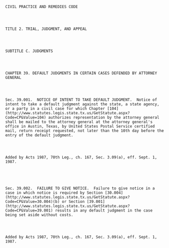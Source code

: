 ﻿
    
    
    	
    					
    
    
    CIVIL PRACTICE AND REMEDIES CODE
    
      
    
    
    TITLE 2. TRIAL, JUDGMENT, AND APPEAL
    
      
    
    
    SUBTITLE C. JUDGMENTS
    
      
    
    
    CHAPTER 39. DEFAULT JUDGMENTS IN CERTAIN CASES DEFENDED BY ATTORNEY GENERAL
    
      
    
    
    Sec. 39.001.  NOTICE OF INTENT TO TAKE DEFAULT JUDGMENT.  Notice of intent to take a default judgment against the state, a state agency, or a party in a civil case for which Chapter [104](http://www.statutes.legis.state.tx.us/GetStatute.aspx?Code=CP&Value=104) authorizes representation by the attorney general shall be mailed to the attorney general at the attorney general's office in Austin, Texas, by United States Postal Service certified mail, return receipt requested, not later than the 10th day before the entry of the default judgment.
    
    
    
    
    Added by Acts 1987, 70th Leg., ch. 167, Sec. 3.09(a), eff. Sept. 1, 1987.
    
    
    
    
    
    Sec. 39.002.  FAILURE TO GIVE NOTICE.  Failure to give notice in a case in which notice is required by Section [30.004](http://www.statutes.legis.state.tx.us/GetStatute.aspx?Code=CP&Value=30.004)(b) or Section [39.001](http://www.statutes.legis.state.tx.us/GetStatute.aspx?Code=CP&Value=39.001) results in any default judgment in the case being set aside without costs.
    
    
    
    
    Added by Acts 1987, 70th Leg., ch. 167, Sec. 3.09(a), eff. Sept. 1, 1987.
    
    
    
    
    				
